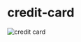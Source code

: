 # credit-card

![credit card](https://github.com/Kumarsatwik/credit-card/assets/38569860/13ff5459-5d15-4c4f-8eed-aad81769d971)
